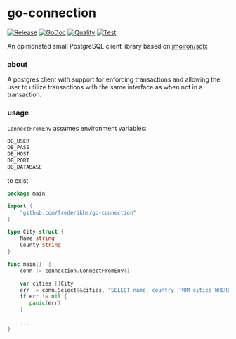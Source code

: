 # go-connection

[![Release](https://img.shields.io/github/v/release/frederikhs/go-connection.svg)](https://godoc.org/github.com/frederikhs/go-connection)
[![GoDoc](https://godoc.org/github.com/frederikhs/go-connection?status.svg)](https://godoc.org/github.com/frederikhs/go-connection)
[![Quality](https://goreportcard.com/badge/github.com/frederikhs/go-connection)](https://goreportcard.com/report/github.com/frederikhs/go-connection)
[![Test](https://github.com/frederikhs/go-connection/actions/workflows/test.yml/badge.svg?branch=main)](https://github.com/frederikhs/go-connection/actions/workflows/test.yml)

An opinionated small PostgreSQL client library based on [jmoiron/sqlx](https://github.com/jmoiron/sqlx)

### about
A postgres client with support for enforcing transactions and allowing the user to utilize transactions with the same interface as when not in a transaction.

### usage

`ConnectFromEnv` assumes environment variables:

```bash
DB_USER
DB_PASS
DB_HOST
DB_PORT
DB_DATABASE
```

to exist.

```go
package main

import (
    "github.com/frederikhs/go-connection"
)

type City struct {
    Name string
    County string
}

func main()  {
    conn := connection.ConnectFromEnv()

    var cities []City
    err := conn.Select(&cities, "SELECT name, country FROM cities WHERE country = $1", "Denmark")
    if err != nil {
       panic(err)
    }
	
    ...
}
```

